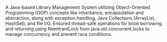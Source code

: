 A Java-based Library Management System utilizing Object-Oriented Programming (OOP) concepts like inheritance, encapsulation and abstraction, along with exception handling, Java Collections (ArrayList, HashSet), and file I/O. Ensured thread-safe operations for book borrowing and returning using ReentrantLock from java.util.concurrent.locks to manage concurrency and prevent race conditions.
